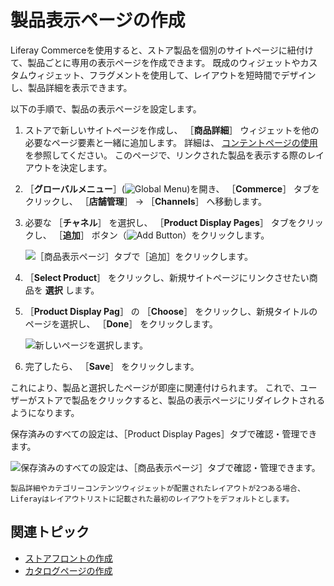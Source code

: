 # 製品表示ページの作成

Liferay Commerceを使用すると、ストア製品を個別のサイトページに紐付けて、製品ごとに専用の表示ページを作成できます。 既成のウィジェットやカスタムウィジェット、フラグメントを使用して、レイアウトを短時間でデザインし、製品詳細を表示できます。

以下の手順で、製品の表示ページを設定します。

1. ストアで新しいサイトページを作成し、 ［**商品詳細**］ ウィジェットを他の必要なページ要素と一緒に追加します。 詳細は、 [コンテントページの使用](https://learn.liferay.com/ja/w/dxp/site-building/creating-pages/using-content-pages) を参照してください。 このページで、リンクされた製品を表示する際のレイアウトを決定します。

1. ［**グローバルメニュー**］(![Global Menu](../images/icon-applications-menu.png))を開き、 ［**Commerce**］ タブをクリックし、 ［**店舗管理**］ &rarr; ［**Channels**］ へ移動します。

1. 必要な ［**チャネル**］ を選択し、 ［**Product Display Pages**］ タブをクリックし、 ［**追加**］ ボタン（![Add Button](../images/icon-add.png)）をクリックします。

   ![［商品表示ページ］タブで［追加］をクリックします。](./creating-product-display-pages/images/02.png)

1. ［**Select Product**］ をクリックし、新規サイトページにリンクさせたい商品を **選択** します。

1. ［**Product Display Pag**］ の ［**Choose**］ をクリックし、新規タイトルのページを選択し、 ［**Done**］ をクリックします。

   ![新しいページを選択します。](./creating-product-display-pages/images/03.png)

1. 完了したら、 ［**Save**］ をクリックします。

これにより、製品と選択したページが即座に関連付けられます。 これで、ユーザーがストアで製品をクリックすると、製品の表示ページにリダイレクトされるようになります。

保存済みのすべての設定は、［Product Display Pages］タブで確認・管理できます。

![保存済みのすべての設定は、［商品表示ページ］タブで確認・管理できます。](./creating-product-display-pages/images/04.png)

```{note}
製品詳細やカテゴリーコンテンツウィジェットが配置されたレイアウトが2つある場合、Liferayはレイアウトリストに記載された最初のレイアウトをデフォルトとします。
```

## 関連トピック

* [ストアフロントの作成](./creating-your-storefront.md)
* [カタログページの作成](./creating-a-catalog-page.md)
